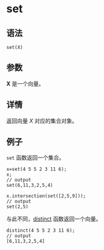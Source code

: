 # set

## 语法

`set(X)`

## 参数

**X** 是一个向量。

## 详情

返回向量 *X* 对应的集合对象。

## 例子

`set` 函数返回一个集合。

```
x=set(4 5 5 2 3 11 6);
x;
// output
set(6,11,3,2,5,4)

x.intersection(set([2,5,9]));
// output
set(2,5)
```

与此不同，[distinct](../d/distinct.html) 函数返回一个向量。

```
distinct(4 5 5 2 3 11 6);
// output
[6,11,3,2,5,4]
```

